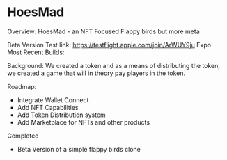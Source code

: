 # HoesMad
Overview:
HoesMad - an NFT Focused Flappy birds but more meta

Beta Version Test link: https://testflight.apple.com/join/ArWUY9ju
Expo Most Recent Builds: 


Background:
We created a token and as a means of distributing the token, we created a game that will in theory pay players in the token.


Roadmap:
- Integrate Wallet Connect
- Add NFT Capabilities
- Add Token Distribution system
- Add Marketplace for NFTs and other products

Completed
- Beta Version of a simple flappy birds clone
